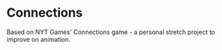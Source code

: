 # Connections

Based on NYT Games' Connections game - a personal stretch project to improve on animation.
